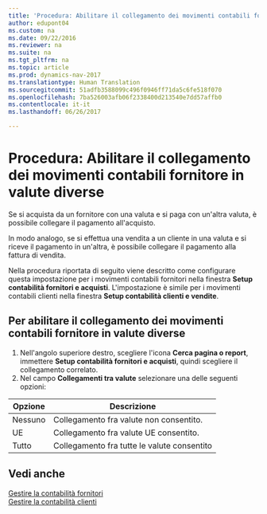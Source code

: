```yaml
---
title: 'Procedura: Abilitare il collegamento dei movimenti contabili fornitore in valute diverse'
author: edupont04
ms.custom: na
ms.date: 09/22/2016
ms.reviewer: na
ms.suite: na
ms.tgt_pltfrm: na
ms.topic: article
ms.prod: dynamics-nav-2017
ms.translationtype: Human Translation
ms.sourcegitcommit: 51adfb3588099c496f0946ff71da5c6fe518f070
ms.openlocfilehash: 7ba526003afb06f2338400d213540e7dd57affb0
ms.contentlocale: it-it
ms.lasthandoff: 06/26/2017

---
```


# <a name="how-to-enable-application-of-ledger-entries-in-different-currencies"></a>Procedura: Abilitare il collegamento dei movimenti contabili fornitore in valute diverse
Se si acquista da un fornitore con una valuta e si paga con un'altra valuta, è possibile collegare il pagamento all'acquisto.

In modo analogo, se si effettua una vendita a un cliente in una valuta e si riceve il pagamento in un'altra, è possibile collegare il pagamento alla fattura di vendita.

Nella procedura riportata di seguito viene descritto come configurare questa impostazione per i movimenti contabili fornitori nella finestra **Setup contabilità fornitori e acquisti**. L'impostazione è simile per i movimenti contabili clienti nella finestra **Setup contabilità clienti e vendite**.

## <a name="to-enable-application-of-vendor-ledger-entries-in-different-currencies"></a>Per abilitare il collegamento dei movimenti contabili fornitore in valute diverse
1. Nell'angolo superiore destro, scegliere l'icona **Cerca pagina o report**, immettere **Setup contabilità fornitori e acquisti**, quindi scegliere il collegamento correlato.
2. Nel campo **Collegamenti tra valute** selezionare una delle seguenti opzioni:

|Opzione |Descrizione |
|-------|------------|
|Nessuno|Collegamento fra valute non consentito.|
|UE|Collegamento fra valute UE consentito.|
|Tutto|Collegamento fra tutte le valute consentito

## <a name="see-also"></a>Vedi anche  
[Gestire la contabilità fornitori](payables-manage-payables.md)  
[Gestire la contabilità clienti](receivables-manage-receivables.md)

